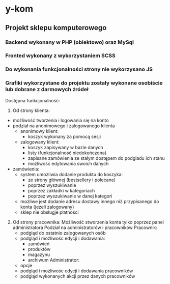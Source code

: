 # y-kom

## Projekt sklepu komputerowego ##

### Backend wykonany w PHP (obiektowo) oraz MySql ###

### Fronted wykonany z wykorzystaniem SCSS ###

### Do wykonania funkcjonalności strony nie wykorzysano JS ###

### Grafiki wykorzystane do projektu zostały wykonane osobiście lub dobrane z darmowych źródeł ###

Dostępna funkcjonalność:

1. Od strony klienta:
  - możliwość tworzenia i logowania się na konto
  - podział na anonimowego i zalogowanego klienta
    - anonimowy klient:
      - koszyk wykonany za pomocą sesji
    - zalogowany klient:
      - koszyk zapisywany w bazie danych
      - listy (funkcjonalność niedokończona)
      - zapisane zamówienia ze stałym dostępem do podgladu ich stanu
      - możliwość edytowania swoich danych
  - zamówienia:
    - system umożliwia dodanie produktu do koszyka:
       - ze strony głównej (bestsellery i polecane)
       - poprzez wyszukiwanie
       - poprzez zakładki w kategoriach
       - poprzez wyszukiwanie w danej kategori
    - możliwe jest dodanie adresu dostawy innego niż przypisanego do konta (jeżeli zalogowany)
    - sklep nie obsługje płatności

2. Od strony pracownika:
    Możliwość stworzenia konta tylko poprzez panel administratora
    Podział na administratorów i pracowników
    Pracownik:
      - podgląd do ostatnio zalogowanych osób
      - podgląd i możliwośc edycji i dodawania:
        - zamówień
        - produktów
        - magazynu
        - archiwum
    Administrator:
      - opcje 
      - podgląd i możliwośc edycji i dodawania pracowników
      - podgląd wykonanych akcji przez danych pracowników
    
    
    
    
    
    
    
    
